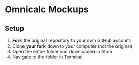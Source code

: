 # Omnicalc Mockups

## Setup

1. **Fork** the original repository to your own GitHub account.
1. Clone **your fork** down to your computer (not the original).
1. Open the entire folder you downloaded in Atom.
1. Navigate to the folder in Terminal.
